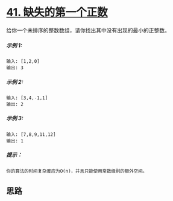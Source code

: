 # [41. 缺失的第一个正数](https://leetcode.cn/problems/first-missing-positive/)

给你一个未排序的整数数组，请你找出其中没有出现的最小的正整数。

##### 示例 1:

```
输入: [1,2,0]
输出: 3
```

##### 示例 2:

```
输入: [3,4,-1,1]
输出: 2
```

##### 示例 3:

```
输入: [7,8,9,11,12]
输出: 1
```

##### 提示：

```
你的算法的时间复杂度应为O(n)，并且只能使用常数级别的额外空间。
```



## 思路

